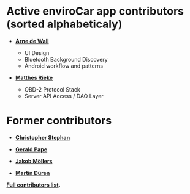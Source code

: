 Active enviroCar app contributors (sorted alphabeticaly)
============================================

* **[Arne de Wall](https://github.com/dewall)**

  * UI Design
  * Bluetooth Background Discovery
  * Android workflow and patterns

* **[Matthes Rieke](https://github.com/matthesrieke)**

  * OBD-2 Protocol Stack
  * Server API Access / DAO Layer


Former contributors
============================================

* **[Christopher Stephan](https://github.com/ChristopherStephan)**

* **[Gerald Pape](https://github.com/ubergesundheit)**

* **[Jakob Möllers](https://github.com/jakobmoellers)**

* **[Martin Düren](https://github.com/MartinDueren)**


**[Full contributors list](https://github.com/enviroCar/enviroCar-app/graphs/contributors).**
